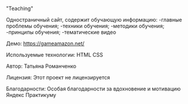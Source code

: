 "Teaching"

Одностраничный сайт, содержит обучающую информацию:
-главные проблемы обучения;
-техники обучения;
-методики обучения;
-принципы обучения;
-тематические видео


Демо:
https://gameamazon.net/

Используемые технологии:
HTML
CSS

Автор:
Татьяна Романченко 

Лицензия:
Этот проект не лицензируется

Благодарности:
Особая благодарности за вдохновение и мотивацию Яндекс Практикуму


